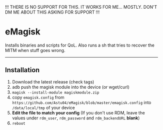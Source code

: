 !!! THERE IS NO SUPPORT FOR THIS. IT WORKS FOR ME... MOSTLY. DON'T DM ME ABOUT THIS ASKING FOR SUPPORT !!! 

# eMagisk

Installs binaries and scripts for QoL. Also runs a sh that tries to recover the MITM when stuff goes wrong.

---

## Installation

1. Download the latest release (check tags)
2. adb push the magisk module into the device (or wget/curl)
3. `magisk --install-module magiskmodule.zip`
4. copy `emagisk.config` from `https://github.com/Astu04/eMagisk/blob/master/emagisk.config` into `/data/local/tmp` of your device
5. **Edit the file to match your config** (If you don't use RDM, leave the values under `rdm_user`, `rdm_password` and `rdm_backendURL` **blank**)
6. `reboot`
